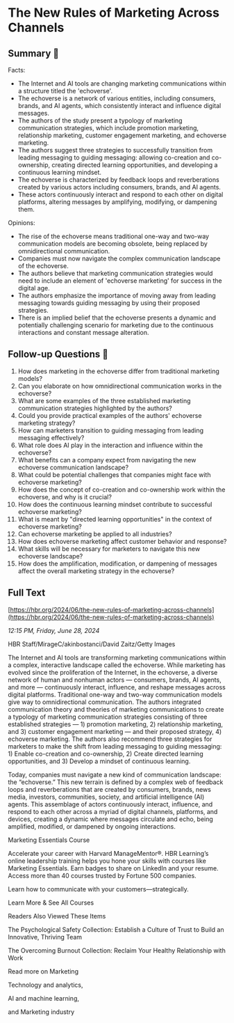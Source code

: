 # The New Rules of Marketing Across Channels

## Summary 🤖

Facts:
- The Internet and AI tools are changing marketing communications within a structure titled the 'echoverse'.
- The echoverse is a network of various entities, including consumers, brands, and AI agents, which consistently interact and influence digital messages.
- The authors of the study present a typology of marketing communication strategies, which include promotion marketing, relationship marketing, customer engagement marketing, and echoverse marketing.
- The authors suggest three strategies to successfully transition from leading messaging to guiding messaging: allowing co-creation and co-ownership, creating directed learning opportunities, and developing a continuous learning mindset.
- The echoverse is characterized by feedback loops and reverberations created by various actors including consumers, brands, and AI agents.
- These actors continuously interact and respond to each other on digital platforms, altering messages by amplifying, modifying, or dampening them.

Opinions:
- The rise of the echoverse means traditional one-way and two-way communication models are becoming obsolete, being replaced by omnidirectional communication.
- Companies must now navigate the complex communication landscape of the echoverse.
- The authors believe that marketing communication strategies would need to include an element of 'echoverse marketing' for success in the digital age.
- The authors emphasize the importance of moving away from leading messaging towards guiding messaging by using their proposed strategies.
- There is an implied belief that the echoverse presents a dynamic and potentially challenging scenario for marketing due to the continuous interactions and constant message alteration.

## Follow-up Questions 🤖

1. How does marketing in the echoverse differ from traditional marketing models?
2. Can you elaborate on how omnidirectional communication works in the echoverse?
3. What are some examples of the three established marketing communication strategies highlighted by the authors?
4. Could you provide practical examples of the authors' echoverse marketing strategy?
5. How can marketers transition to guiding messaging from leading messaging effectively?
6. What role does AI play in the interaction and influence within the echoverse?
7. What benefits can a company expect from navigating the new echoverse communication landscape?
8. What could be potential challenges that companies might face with echoverse marketing?
9. How does the concept of co-creation and co-ownership work within the echoverse, and why is it crucial?
10.  How does the continuous learning mindset contribute to successful echoverse marketing?
11. What is meant by "directed learning opportunities" in the context of echoverse marketing?
12. Can echoverse marketing be applied to all industries?
13. How does echoverse marketing affect customer behavior and response?
14. What skills will be necessary for marketers to navigate this new echoverse landscape? 
15. How does the amplification, modification, or dampening of messages affect the overall marketing strategy in the echoverse?

## Full Text

[https://hbr.org/2024/06/the-new-rules-of-marketing-across-channels](https://hbr.org/2024/06/the-new-rules-of-marketing-across-channels)

*12:15 PM, Friday, June 28, 2024*

HBR Staff/MirageC/akinbostanci/David Zaitz/Getty Images

The Internet and AI tools are transforming marketing communications within a complex, interactive landscape called the echoverse. While marketing has evolved since the proliferation of the Internet, in the echoverse, a diverse network of human and nonhuman actors — consumers, brands, AI agents, and more — continuously interact, influence, and reshape messages across digital platforms. Traditional one-way and two-way communication models give way to omnidirectional communication. The authors integrated communication theory and theories of marketing communications to create a typology of marketing communication strategies consisting of three established strategies — 1) promotion marketing, 2) relationship marketing, and 3) customer engagement marketing — and their proposed strategy, 4) echoverse marketing. The authors also recommend three strategies for marketers to make the shift from leading messaging to guiding messaging: 1) Enable co-creation and co-ownership, 2) Create directed learning opportunities, and 3) Develop a mindset of continuous learning.

Today, companies must navigate a new kind of communication landscape: the “echoverse.” This new terrain is defined by a complex web of feedback loops and reverberations that are created by consumers, brands, news media, investors, communities, society, and artificial intelligence (AI) agents. This assemblage of actors continuously interact, influence, and respond to each other across a myriad of digital channels, platforms, and devices, creating a dynamic where messages circulate and echo, being amplified, modified, or dampened by ongoing interactions.

Marketing Essentials Course

Accelerate your career with Harvard ManageMentor®. HBR Learning’s online leadership training helps you hone your skills with courses like Marketing Essentials. Earn badges to share on LinkedIn and your resume. Access more than 40 courses trusted by Fortune 500 companies.

Learn how to communicate with your customers—strategically.

Learn More & See All Courses

Readers Also Viewed These Items

The Psychological Safety Collection: Establish a Culture of Trust to Build an Innovative, Thriving Team

The Overcoming Burnout Collection: Reclaim Your Healthy Relationship with Work

Read more on Marketing

Technology and analytics,

AI and machine learning,

and Marketing industry

